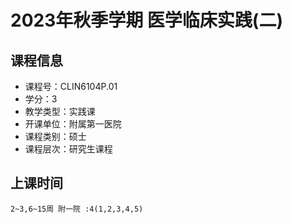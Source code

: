# 2023年秋季学期 医学临床实践(二) 






## 课程信息

- 课程号：CLIN6104P.01
- 学分：3
- 教学类型：实践课
- 开课单位：附属第一医院
- 课程类别：硕士
- 课程层次：研究生课程

## 上课时间

```
2~3,6~15周 附一院 :4(1,2,3,4,5)
```

